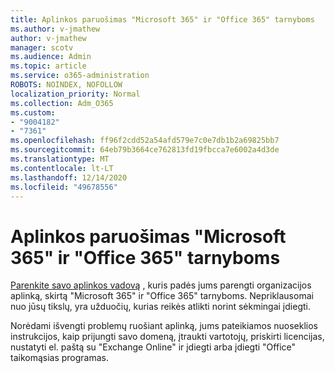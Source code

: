```yaml
---
title: Aplinkos paruošimas "Microsoft 365" ir "Office 365" tarnyboms
ms.author: v-jmathew
author: v-jmathew
manager: scotv
ms.audience: Admin
ms.topic: article
ms.service: o365-administration
ROBOTS: NOINDEX, NOFOLLOW
localization_priority: Normal
ms.collection: Adm_O365
ms.custom:
- "9004182"
- "7361"
ms.openlocfilehash: ff96f2cdd52a54afd579e7c0e7db1b2a69825bb7
ms.sourcegitcommit: 64eb79b3664ce762813fd19fbcca7e6002a4d3de
ms.translationtype: MT
ms.contentlocale: lt-LT
ms.lasthandoff: 12/14/2020
ms.locfileid: "49678556"
---
```

# <a name="prepare-your-environment-for-microsoft-365-and-office-365-services"></a>Aplinkos paruošimas "Microsoft 365" ir "Office 365" tarnyboms

[Parenkite savo aplinkos vadovą](https://go.microsoft.com/fwlink/?linkid=2005213) , kuris padės jums parengti organizacijos aplinką, skirtą "Microsoft 365" ir "Office 365" tarnyboms. Nepriklausomai nuo jūsų tikslų, yra užduočių, kurias reikės atlikti norint sėkmingai įdiegti.

Norėdami išvengti problemų ruošiant aplinką, jums pateikiamos nuoseklios instrukcijos, kaip prijungti savo domeną, įtraukti vartotojų, priskirti licencijas, nustatyti el. paštą su "Exchange Online" ir įdiegti arba įdiegti "Office" taikomąsias programas.
